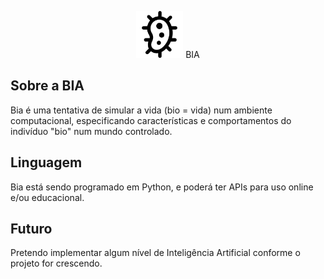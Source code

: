 <p align="center">
    <img src="imagens/celula01.png" width="75"> BIA
</p>

## Sobre a BIA

Bia é uma tentativa de simular a vida (bio = vida) num ambiente computacional, especificando características e comportamentos do indivíduo "bio" num mundo controlado.

## Linguagem

Bia está sendo programado em Python, e poderá ter APIs para uso online e/ou educacional.

## Futuro

Pretendo implementar algum nível de Inteligência Artificial conforme o projeto for crescendo.
